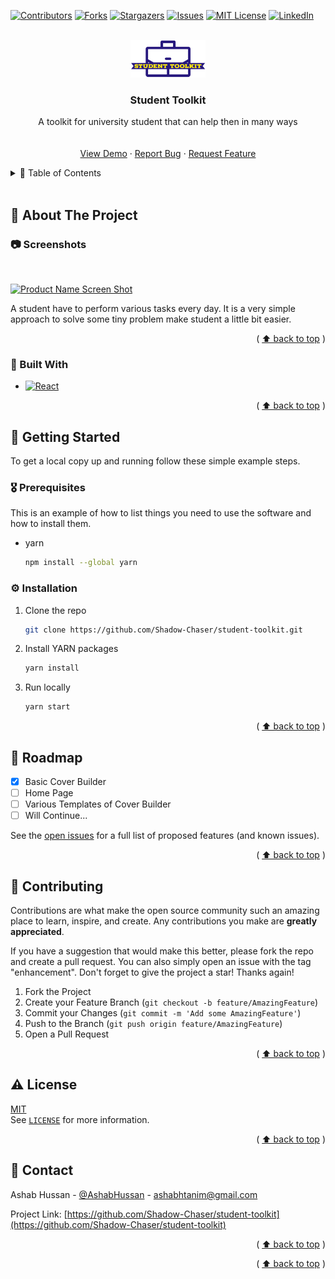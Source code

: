 ﻿<!-- Improved compatibility of ⬆️ back to top link: See: https://github.com/othneildrew/Best-README-Template/pull/73 -->

<a name="readme-top"></a>

<!--
*** Thanks for checking out the Best-README-Template. If you have a suggestion
*** that would make this better, please fork the repo and create a pull request
*** or simply open an issue with the tag "enhancement".
*** Don't forget to give the project a star!
*** Thanks again! Now go create something AMAZING! :D
-->

<!-- PROJECT SHIELDS -->
<!--
*** I'm using markdown "reference style" links for readability.
*** Reference links are enclosed in brackets [ ] instead of parentheses ( ).
*** See the bottom of this document for the declaration of the reference variables
*** for contributors-url, forks-url, etc. This is an optional, concise syntax you may use.
*** https://www.markdownguide.org/basic-syntax/#reference-style-links
-->

[![Contributors][contributors-shield]][contributors-url]
[![Forks][forks-shield]][forks-url]
[![Stargazers][stars-shield]][stars-url]
[![Issues][issues-shield]][issues-url]
[![MIT License][license-shield]][license-url]
[![LinkedIn][linkedin-shield]][linkedin-url]

<!-- PROJECT LOGO -->
<br />
<div align="center">
  <a href="">
    <img src="./src/assets/logo.png" alt="Logo" width="120" height="60">
  </a>

<h3 align="center">Student Toolkit</h3>

  <p align="center">
    A toolkit for university student that can help then in many ways
    <br /> 
    <!-- <a href="https://github.com/Shadow-Chaser/student-toolkit"><strong>Explore the docs »</strong></a> -->
    <br />
    <br />
    <a href="https://studenttoolkit.netlify.app/">View Demo</a>
    ·
    <a href="https://github.com/Shadow-Chaser/student-toolkit/issues">Report Bug</a>
    ·
    <a href="https://github.com/Shadow-Chaser/student-toolkit/issues">Request Feature</a>
  </p>
</div>

<!-- TABLE OF CONTENTS -->
<details>
  <summary>📔 Table of Contents</summary>
  <ol>
    <li>
      <a href="#about-the-project">About The Project</a>
      <ul>
        <li><a href="#built-with">Built With</a></li>
      </ul>
    </li>
    <li>
      <a href="#getting-started">Getting Started</a>
      <ul>
        <li><a href="#prerequisites">Prerequisites</a></li>
        <li><a href="#installation">Installation</a></li>
      </ul>
    </li>
    <!-- <li><a href="#usage">Usage</a></li> -->
    <li><a href="#roadmap">Roadmap</a></li>
    <li><a href="#contributing">Contributing</a></li>
    <li><a href="#license">License</a></li>
    <li><a href="#contact">Contact</a></li>
    <li><a href="#acknowledgments">Acknowledgments</a></li>
  </ol>
</details>

<!-- ABOUT THE PROJECT -->
<br />
<a name="about-the-project"></a>

## 🌟 About The Project

### 📷 Screenshots

<br />

[![Product Name Screen Shot][product-screenshot]](https://i.ibb.co/yPnWDXB/landing.png)

A student have to perform various tasks every day. It is a very simple approach to solve some tiny problem make student a little bit easier.

<p align="right">( <a href="#readme-top">⬆️ back to top</a> )</p>

<a name="built-with"></a>

### 👾 Built With

- [![React][react.js]][react-url]
<!-- - [![Bootstrap][bootstrap.com]][bootstrap-url] -->

<p align="right">( <a href="#readme-top">⬆️ back to top</a> )</p>

<!-- GETTING STARTED -->

<a name="getting-started"></a>

## 🧰 Getting Started

To get a local copy up and running follow these simple example steps.

<a name="prerequisites"></a>

### 🎖️ Prerequisites

This is an example of how to list things you need to use the software and how to install them.

- yarn
  ```sh
  npm install --global yarn
  ```

<a name="installation"></a>

### ⚙️ Installation

<!-- 1. Get a free API Key at [https://example.com](https://example.com) -->

1. Clone the repo
   ```sh
   git clone https://github.com/Shadow-Chaser/student-toolkit.git
   ```
2. Install YARN packages
   ```sh
   yarn install
   ```
3. Run locally
   ```sh
   yarn start
   ```
   <!-- 4. Enter your API in `config.js`
      ```js
      const API_KEY = "ENTER YOUR API";
      ``` -->

<p align="right">( <a href="#readme-top">⬆️ back to top</a> )</p>

<!-- USAGE EXAMPLES -->

<!-- <a name="usage"></a>

## 👀 Usage

Use this space to show useful examples of how a project can be used. Additional screenshots, code examples and demos work well in this space. You may also link to more resources.

_For more examples, please refer to the [Documentation](https://example.com)_

<p align="right">( <a href="#readme-top">⬆️ back to top</a> )</p> -->

<!-- ROADMAP -->

<a name="roadmap"></a>

## 🧭 Roadmap

- [x] Basic Cover Builder
- [ ] Home Page
- [ ] Various Templates of Cover Builder
- [ ] Will Continue...

See the [open issues](https://github.com/Shadow-Chaser/student-toolkit/issues) for a full list of proposed features (and known issues).

<p align="right">( <a href="#readme-top">⬆️ back to top</a> )</p>

<!-- CONTRIBUTING -->

<a name="contributing"></a>

## 👋 Contributing

Contributions are what make the open source community such an amazing place to learn, inspire, and create. Any contributions you make are **greatly appreciated**.

If you have a suggestion that would make this better, please fork the repo and create a pull request. You can also simply open an issue with the tag "enhancement".
Don't forget to give the project a star! Thanks again!

1. Fork the Project
2. Create your Feature Branch (`git checkout -b feature/AmazingFeature`)
3. Commit your Changes (`git commit -m 'Add some AmazingFeature'`)
4. Push to the Branch (`git push origin feature/AmazingFeature`)
5. Open a Pull Request

<p align="right">( <a href="#readme-top">⬆️ back to top</a> )</p>

<!-- LICENSE -->

## ⚠️ License

<a name="license"></a>
[MIT](https://opensource.org/licenses/MIT)
<br/>
See [ `LICENSE`](https://github.com/Shadow-Chaser/student-toolkit/blob/main/LICENSE) for more information.

<p align="right">( <a href="#readme-top">⬆️ back to top</a> )</p>

<!-- CONTACT -->

<a name="contact"></a>

## 🤝 Contact

Ashab Hussan - [@AshabHussan](https://twitter.com/AshabHussan) - ashabhtanim@gmail.com

Project Link: [https://github.com/Shadow-Chaser/student-toolkit](https://github.com/Shadow-Chaser/student-toolkit)

<p align="right">( <a href="#readme-top">⬆️ back to top</a> )</p>

<!-- ACKNOWLEDGMENTS -->

<a name="acknowledgments"></a>


<p align="right">( <a href="#readme-top">⬆️ back to top</a> )</p>

<!-- MARKDOWN LINKS & IMAGES -->
<!-- https://www.markdownguide.org/basic-syntax/#reference-style-links -->

[contributors-shield]: https://img.shields.io/github/contributors/Shadow-Chaser/student-toolkit.svg?style=for-the-badge
[contributors-url]: https://github.com/Shadow-Chaser/student-toolkit/graphs/contributors
[forks-shield]: https://img.shields.io/github/forks/Shadow-Chaser/student-toolkit.svg?style=for-the-badge
[forks-url]: https://github.com/Shadow-Chaser/student-toolkit/network/members
[stars-shield]: https://img.shields.io/github/stars/Shadow-Chaser/student-toolkit.svg?style=for-the-badge
[stars-url]: https://github.com/Shadow-Chaser/student-toolkit/stargazers
[issues-shield]: https://img.shields.io/github/issues/Shadow-Chaser/student-toolkit.svg?style=for-the-badge
[issues-url]: https://github.com/Shadow-Chaser/student-toolkit/issues
[license-shield]: https://img.shields.io/github/license/Shadow-Chaser/student-toolkit.svg?style=for-the-badge
[license-url]: https://github.com/Shadow-Chaser/student-toolkit/blob/master/LICENSE.txt
[linkedin-shield]: https://img.shields.io/badge/-LinkedIn-black.svg?style=for-the-badge&logo=linkedin&colorB=555
[linkedin-url]: https://linkedin.com/in/ashabhussan
[product-screenshot]: https://i.ibb.co/yPnWDXB/landing.png
[next.js]: https://img.shields.io/badge/next.js-000000?style=for-the-badge&logo=nextdotjs&logoColor=white
[next-url]: https://nextjs.org/
[react.js]: https://img.shields.io/badge/React-20232A?style=for-the-badge&logo=react&logoColor=61DAFB
[react-url]: https://reactjs.org/
[vue.js]: https://img.shields.io/badge/Vue.js-35495E?style=for-the-badge&logo=vuedotjs&logoColor=4FC08D
[vue-url]: https://vuejs.org/
[angular.io]: https://img.shields.io/badge/Angular-DD0031?style=for-the-badge&logo=angular&logoColor=white
[angular-url]: https://angular.io/
[svelte.dev]: https://img.shields.io/badge/Svelte-4A4A55?style=for-the-badge&logo=svelte&logoColor=FF3E00
[svelte-url]: https://svelte.dev/
[laravel.com]: https://img.shields.io/badge/Laravel-FF2D20?style=for-the-badge&logo=laravel&logoColor=white
[laravel-url]: https://laravel.com
[bootstrap.com]: https://img.shields.io/badge/Bootstrap-563D7C?style=for-the-badge&logo=bootstrap&logoColor=white
[bootstrap-url]: https://getbootstrap.com
[jquery.com]: https://img.shields.io/badge/jQuery-0769AD?style=for-the-badge&logo=jquery&logoColor=white
[jquery-url]: https://jquery.com
